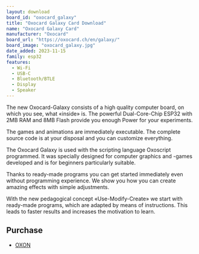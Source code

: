 ```yaml
---
layout: download
board_id: "oxocard_galaxy"
title: "Oxocard Galaxy Card Download"
name: "Oxocard Galaxy Card"
manufacturer: "Oxocard"
board_url: "https://oxocard.ch/en/galaxy/"
board_image: "oxocard_galaxy.jpg"
date_added: 2023-11-15
family: esp32
features:
  - Wi-Fi
  - USB-C
  - Bluetooth/BTLE
  - Display
  - Speaker
---
```


The new Oxocard-Galaxy consists of a high quality computer board, on which you see, what «inside» is. The powerful Dual-Core-Chip ESP32 with 2MB RAM and 8MB Flash provide you enough Power for your experiments.

The games and animations are immediately executable. The complete source code is at your disposal and you can customize everything.

The Oxocard Galaxy is used with the scripting language Oxoscript programmed. It was specially designed for computer graphics and -games developed and is for beginners particularly suitable.

Thanks to ready-made programs you can get started immediately even without programming experience. We show you how you can create amazing effects with simple adjustments.

With the new pedagogical concept «Use-Modify-Create» we start with ready-made programs, which are adapted by means of instructions. This leads to faster results and increases the motivation to learn.

## Purchase

* [OXON](https://shop.oxon.ch/?shop=oxocard)